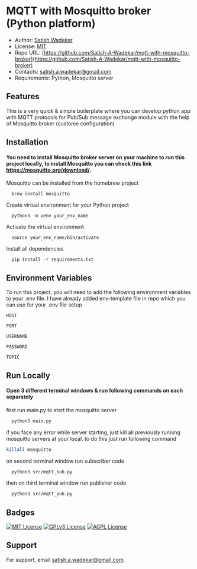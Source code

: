 
# MQTT with Mosquitto broker (Python platform)

- Author: [Satish Wadekar](https://www.linkedin.com/in/satish-4b565056/)
- License: [MIT](https://github.com/Satish-A-Wadekar/mqtt-with-mosquitto-broker/blob/main/LICENSE "MIT")
- Repo URL: [https://github.com/Satish-A-Wadekar/mqtt-with-mosquitto-broker](https://github.com/Satish-A-Wadekar/mqtt-with-mosquitto-broker)
- Contacts: satish.a.wadekar@gmail.com
- Requirements: Python, Mosquitto server

## Features
This is a very quick & simple boilerplate where you can develop python app with MQTT protocols for Pub/Sub message exchange module with the help of Mosquitto broker (custome configuration)

## Installation

#### You need to install Mosquitto broker server on your machine to run this project locally, to install Mosquitto you can check this link https://mosquitto.org/download/. 
Mosquitto can be installed from the homebrew project

```
  brew install mosquitto
```

Create virtual environment for your Python project

```
  python3 -m venv your_env_name
```
 
Activate the virtual environment

```
  source your_env_name/bin/activate
```
 
Install all dependencies 

```
  pip install -r requirements.txt
```

## Environment Variables

To run this project, you will need to add the following environment variables to your .env file. 
I have already added env-template file in repo which you can use for your .env file setup

`HOST`

`PORT`

`USERNAME`

`PASSWORD`

`TOPIC`


## Run Locally 
#### Open 3 different terminal windows & run following commands on each separately    

first run main.py to start the mosquitto server

```bash
  python3 main.py
```

if you face any error while server starting, just kill all previously running mosquitto servers at your local. to do this just run following command
```bash
killall mosquitto
```



on second terminal window run subscriber code 

```bash
  python3 src/mqtt_sub.py
```

then on third terminal window run publisher code

```bash
  python3 src/mqtt_pub.py
```

## Badges

[![MIT License](https://img.shields.io/badge/License-MIT-green.svg)](https://choosealicense.com/licenses/mit/)
[![GPLv3 License](https://img.shields.io/badge/License-GPL%20v3-yellow.svg)](https://opensource.org/licenses/)
[![AGPL License](https://img.shields.io/badge/license-AGPL-blue.svg)](http://www.gnu.org/licenses/agpl-3.0)

## Support

For support, email satish.a.wadekar@gmail.com.

